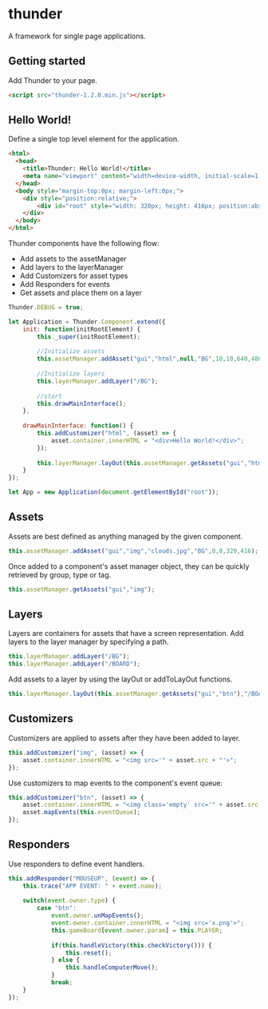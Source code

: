 # thunder
A framework for single page applications.

## Getting started

Add Thunder to your page.

```html
<script src="thunder-1.2.0.min.js"></script>
```

## Hello World!

Define a single top level element for the application.

```html
<html>
  <head>
    <title>Thunder: Hello World!</title>
    <meta name="viewport" content="width=device-width, initial-scale=1.0, maximum-scale=1.0">  
  </head>
  <body style="margin-top:0px; margin-left:0px;">
  	<div style="position:relative;">
    	<div id="root" style="width: 320px; height: 416px; position:absolute; top:0px, left:0px; background-color:#CCCCCC"></div>
    </div>    
  </body>
</html>
```

Thunder components have the following flow:
* Add assets to the assetManager
* Add layers to the layerManager
* Add Customizers for asset types
* Add Responders for events
* Get assets and place them on a layer

```js
Thunder.DEBUG = true;

let Application = Thunder.Component.extend({			
	init: function(initRootElement) {
		this._super(initRootElement);
			
		//Initialize assets
		this.assetManager.addAsset("gui","html",null,"BG",10,10,640,480);
		
		//Initialize layers
		this.layerManager.addLayer("/BG");
				
		//start
		this.drawMainInterface();
	},
	
	drawMainInterface: function() {
		this.addCustomizer("html", (asset) => {
			asset.container.innerHTML = "<div>Hello World!</div>";
		});
		
		this.layerManager.layOut(this.assetManager.getAssets("gui","html"),"/BG");
	}
});

let App = new Application(document.getElementById("root"));
```

## Assets

Assets are best defined as anything managed by the given component. 

```js
this.assetManager.addAsset("gui","img","clouds.jpg","BG",0,0,320,416);
```

Once added to a component's asset manager object, they can be quickly retrieved by group, type or tag.

```js
this.assetManager.getAssets("gui","img");
```

## Layers

Layers are containers for assets that have a screen representation. Add layers to the layer manager by specifying a path.

```js
this.layerManager.addLayer("/BG");
this.layerManager.addLayer("/BOARD");
```

Add assets to a layer by using the layOut or addToLayOut functions.

```js
this.layerManager.layOut(this.assetManager.getAssets("gui","btn"),"/BOARD");
```

## Customizers

Customizers are applied to assets after they have been added to layer.

```js
this.addCustomizer("img", (asset) => {
	asset.container.innerHTML = "<img src='" + asset.src + "'>";
});
```

Use customizers to map events to the component's event queue:

```js
this.addCustomizer("btn", (asset) => {
	asset.container.innerHTML = "<img class='empty' src='" + asset.src + "' style='cursor:hand;cursor:pointer'>";
	asset.mapEvents(this.eventQueue);
});
```

## Responders

Use responders to define event handlers. 

```js
this.addResponder("MOUSEUP", (event) => {
	this.trace("APP EVENT: " + event.name);	
	
	switch(event.owner.type) {
		case "btn":
			event.owner.unMapEvents();
			event.owner.container.innerHTML = "<img src='x.png'>";
			this.gameBoard[event.owner.param] = this.PLAYER;
			
			if(this.handleVictory(this.checkVictory())) {
				this.reset(); 
			} else {
				this.handleComputerMove();
			}
			break;
	}
});
```